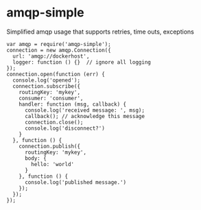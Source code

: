 # amqp-simple
Simplified amqp usage that supports retries, time outs, exceptions

    var amqp = require('amqp-simple');
    connection = new amqp.Connection({ 
      url: 'amqp://dockerhost',
      logger: function () {}  // ignore all logging
    });
    connection.open(function (err) {
      console.log('opened');
      connection.subscribe({
        routingKey: 'mykey',
        consumer: 'consumer',
        handler: function (msg, callback) {
          console.log('received message: ', msg);
          callback(); // acknowledge this message
          connection.close();
          console.log('disconnect?')
        }
      }, function () {
        connection.publish({
          routingKey: 'mykey',
          body: {
            hello: 'world'
          }
        }, function () {
          console.log('published message.')
        }); 
      });
    });

